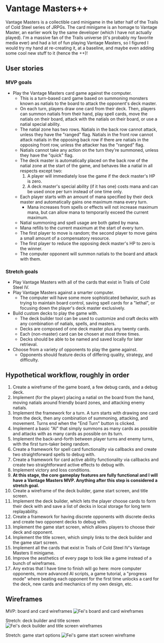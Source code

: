 # Vantage Masters++
Vantage Masters is a collectible card minigame in the latter half of the Trails
of Cold Steel series of JRPGs. The card minigame is an homage to Vantage Master,
an earlier work by the same developer (which I have not actually played). I'm a
massive fan of the Trails universe (it's probably my favorite media ever) and
had a lot of fun playing Vantage Masters, so I figured I would try my hand at
re-creating it, at a baseline, and maybe even adding some cool new stuff to it
(hence the ++)!

## User stories
### MVP goals
- Play the Vantage Masters card game against the computer.
    - This is a turn-based card game based on summoning monsters known as natials
    to the board to attack the opponent's deck master.
    - On each turn, players draw one card from their deck. Then, players can
    summon natials from their hand, play spell cards, move the natials on their
    board, attack with the natials on their board, or use a natial special ability.
    - The natial zone has two rows. Natials in the back row cannot attack, unless
    they have the "ranged" flag. Natials in the front row cannot attack natials
    in the opposing back row if there are natials in the opposing front row, unless
    the attacker has the "ranged" flag.
    - Natials cannot take any action on the turn they're summoned, unless they
    have the "quick" flag.
    - The deck master is automatically placed on the back row of the natial zone
    at the start of the game, and behaves like a natial in all respects except two:
        1. A player will immediately lose the game if the deck master's HP is zero.
        2. A deck master's special ability (if it has one) costs mana and can be
        used once per turn instead of one time only.
    - Each player starts with an amount of mana specified by their deck master
    and automatically gains one maximum mana every turn.
        - Mana increases from spells or effects will not increase maximum mana,
        but can allow mana to temporarily exceed the current maximum.
    - Natial summoning and spell usage are both gated by mana.
    - Mana refills to the current maximum at the start of every turn.
    - The first player to move is random; the second player to move gains a
    small amount of a compensatory resource.
    - The first player to reduce the opposing deck master's HP to zero is the winner.
    - The computer opponent will summon natials to the board and attack with them.

### Stretch goals
- Play Vantage Masters with all of the cards that exist in Trails of Cold Steel IV.
- Play Vantage Masters against a smarter computer.
    - The computer will have some more sophisticated behavior, such as trying to
    maintain board control, saving spell cards for a "lethal", or focusing down
    the player's deck master exclusively.
- Build custom decks to play the game with.
    - The deck builder tool can be used to customize and craft decks with any
    combination of natials, spells, and masters.
    - Decks are composed of one deck master plus any twenty cards.
    - Each (non-master) card can be chosen at most three times.
    - Decks should be able to be named and saved locally for later retrieval.
- Choose from a variety of opponents to play the game against.
    - Opponents should feature decks of differing quality, strategy, and difficulty.

## Hypothetical workflow, roughly in order
1. Create a wireframe of the game board, a few debug cards, and a debug deck.
2. Implement (for the player) placing a natial on the board from the hand,
moving natials around friendly board zones, and attacking enemy natials.
3. Implement the framework for a turn. A turn starts with drawing one card from
the deck, then any combination of summoning, attacking, and movement. Turns end
when the "End Turn" button is clicked.
4. Implement a basic "AI" that simply summons as many cards as possible and attacks
with as many cards as possible on its turn.
5. Implement the back-and-forth between player turns and enemy turns, with the
first turn-taker being random.
6. Create a framework for spell card functionality via callbacks and create two
straightforward spells to debug with.
7. Create a framework for card active ability functionality via callbacks and
create two straightforward active effects to debug with.
8. Implement victory and loss conditions.
9. **At this stage, the core gameplay features are fully functional and I will
have a Vantage Masters MVP. Anything after this step is considered a stretch goal.**
10. Create a wireframe of the deck builder, game start screen, and title screen.
11. Implement the deck builder, which lets the player choose cards to form their
deck with and save a list of decks in local storage for long term replayability.
12. Create a framework for having discrete opponents with discrete decks and
create two opponent decks to debug with.
13. Implement the game start screen, which allows players to choose their deck
and opponent.
14. Implement the title screen, which simply links to the deck builder and
the game start screen.
15. Implement all the cards that exist in Trails of Cold Steel IV's Vantage
Masters II minigame.
16. Improve the aesthetics of every page to look like a game instead of a bunch
of wireframes.
17. Any extras that I have time to finish will go here: more computer opponents,
more advanced AI scripts, a game tutorial, a "progress mode" where beating each
opponent for the first time unlocks a card for the deck, new cards and mechanics
of my own design, etc.

## Wireframes
MVP: board and card wireframes
![Fei's board and card wireframes](./wireframes/mvp-game-board-and-card.jpeg)

Stretch: deck builder and title screen
![Fei's deck builder and title screen wireframes](./wireframes/deck-builder-and-title.jpeg)

Stretch: game start options
![Fei's game start screen wireframe](./wireframes/game-start.jpeg)